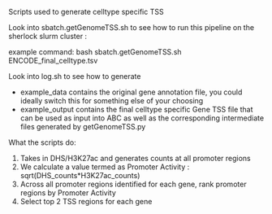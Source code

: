 Scripts used to generate celltype specific TSS 

Look into sbatch.getGenomeTSS.sh to see how to run this pipeline on the sherlock slurm cluster :

example command: 
bash sbatch.getGenomeTSS.sh ENCODE_final_celltype.tsv 

Look into log.sh to see how to generate 
- example_data contains the original gene annotation file, you could ideally switch this for something else of your choosing 
- example_output contains the final celltype specific Gene TSS file that can be used as input into ABC as well as the corresponding intermediate files generated by getGenomeTSS.py

What the scripts do: 

1. Takes in DHS/H3K27ac and generates counts at all promoter regions 
2. We calculate a value termed as Promoter Activity : sqrt(DHS_counts*H3K27ac_counts)
3. Across all promoter regions identified for each gene, rank promoter regions by Promoter Activity
4. Select top 2 TSS regions for each gene

